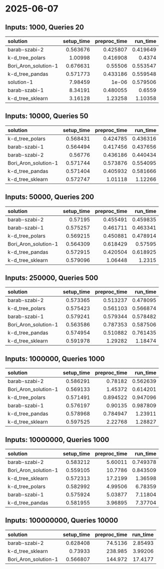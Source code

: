 # 2025-06-07

## Inputs: 1000, Queries 20

| solution             |   setup_time |   preproc_time |   run_time |
|:---------------------|-------------:|---------------:|-----------:|
| barab-szabi-2        |     0.563676 |       0.425807 |   0.419649 |
| k-d_tree_polars      |     1.00998  |       0.416908 |   0.4374   |
| Bori_Aron_solution-1 |     0.676631 |       0.55506  |   0.553547 |
| k-d_tree_pandas      |     0.571773 |       0.433186 |   0.559548 |
| solution-1           |     7.98459  |       1e-06    |   0.579506 |
| barab-szabi-1        |     8.34191  |       0.480055 |   0.6559   |
| k-d_tree_sklearn     |     3.16128  |       1.23258  |   1.10358  |

## Inputs: 10000, Queries 50

| solution             |   setup_time |   preproc_time |   run_time |
|:---------------------|-------------:|---------------:|-----------:|
| k-d_tree_polars      |     0.568431 |       0.424785 |   0.436316 |
| barab-szabi-1        |     0.564494 |       0.417456 |   0.437656 |
| barab-szabi-2        |     0.56776  |       0.436186 |   0.440434 |
| Bori_Aron_solution-1 |     0.571744 |       0.573876 |   0.554095 |
| k-d_tree_pandas      |     0.571404 |       0.405932 |   0.581666 |
| k-d_tree_sklearn     |     0.572747 |       1.01118  |   1.12266  |

## Inputs: 50000, Queries 200

| solution             |   setup_time |   preproc_time |   run_time |
|:---------------------|-------------:|---------------:|-----------:|
| barab-szabi-2        |     0.57195  |       0.455491 |   0.459835 |
| barab-szabi-1        |     0.575257 |       0.461711 |   0.463341 |
| k-d_tree_polars      |     0.569215 |       0.450881 |   0.478914 |
| Bori_Aron_solution-1 |     0.564309 |       0.618429 |   0.57595  |
| k-d_tree_pandas      |     0.572915 |       0.420504 |   0.618925 |
| k-d_tree_sklearn     |     0.579096 |       1.06448  |   1.2315   |

## Inputs: 250000, Queries 500

| solution             |   setup_time |   preproc_time |   run_time |
|:---------------------|-------------:|---------------:|-----------:|
| barab-szabi-2        |     0.573365 |       0.513237 |   0.478095 |
| k-d_tree_polars      |     0.575423 |       0.561103 |   0.566874 |
| barab-szabi-1        |     0.579241 |       0.579344 |   0.578482 |
| Bori_Aron_solution-1 |     0.563586 |       0.787353 |   0.587506 |
| k-d_tree_pandas      |     0.574954 |       0.510882 |   0.761435 |
| k-d_tree_sklearn     |     0.591978 |       1.29282  |   1.18474  |

## Inputs: 1000000, Queries 1000

| solution             |   setup_time |   preproc_time |   run_time |
|:---------------------|-------------:|---------------:|-----------:|
| barab-szabi-2        |     0.586291 |       0.78182  |   0.562639 |
| Bori_Aron_solution-1 |     0.569133 |       1.45372  |   0.614201 |
| k-d_tree_polars      |     0.571491 |       0.894522 |   0.947096 |
| barab-szabi-1        |     0.576197 |       0.90135  |   0.987809 |
| k-d_tree_pandas      |     0.578968 |       0.784947 |   1.23911  |
| k-d_tree_sklearn     |     0.597525 |       2.22768  |   1.28827  |

## Inputs: 10000000, Queries 1000

| solution             |   setup_time |   preproc_time |   run_time |
|:---------------------|-------------:|---------------:|-----------:|
| barab-szabi-2        |     0.583212 |        5.60011 |   0.749378 |
| Bori_Aron_solution-1 |     0.559105 |       10.7786  |   0.843509 |
| k-d_tree_sklearn     |     0.572313 |       17.2199  |   1.36598  |
| k-d_tree_polars      |     0.582992 |        4.99506 |   6.78359  |
| barab-szabi-1        |     0.575924 |        5.03877 |   7.11804  |
| k-d_tree_pandas      |     0.581955 |        3.96895 |   7.37704  |

## Inputs: 100000000, Queries 10000

| solution             |   setup_time |   preproc_time |   run_time |
|:---------------------|-------------:|---------------:|-----------:|
| barab-szabi-2        |     0.628408 |        74.5136 |    2.85493 |
| k-d_tree_sklearn     |     0.73933  |       238.985  |    3.99206 |
| Bori_Aron_solution-1 |     0.566807 |       144.972  |   17.4177  |
